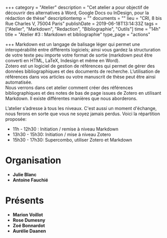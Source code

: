+++
category = "Atelier"
description = "Cet atelier a pour objectif de découvrir des alternatives à Word, Google Docs ou InDesign, pour la rédaction de thèse"
descriptiontemp = ""
documents = ""
lieu = "CRI, 8 bis Rue Charles V, 75004 Paris"
publishDate = 2019-06-18T13:14:33Z
tags = ["Atelier", "Markdown", "Redaction", "Bibliographie", "Outils"]
time = "14h"
title = "Atelier #3 : Markdown et bibliographie"
type_page = "actions"

+++
Markdown est un langage de balisage léger qui permet une interopérabilité entre différents logiciels; ainsi vous gardez la structuration de votre texte peu importe votre format de sortie (markdown peut être converti en HTML, LaTeX, Indesign et même en Word).  
Zotero est un logiciel de gestion de références qui permet de gérer des données bibliographiques et des documents de recherche. L’utilisation de références dans vos articles ou votre manuscrit de thèse peut être ainsi automatisée.  
Nous verrons dans cet atelier comment créer des références bibliographiques et des notes de bas de page issues de Zotero en utilisant Markdown. Il existe différentes manières que nous aborderons.

L’atelier s’adresse à tous les niveaux. C'est aussi un moment d'échange, nous ferons en sorte que vous ne soyez jamais perdus. Voici la répartition proposée:

* 11h - 12h30 : Initiation / remise à niveau Markdown
* 13h30 - 15h30: Initiation / mise à niveau Zotero
* 15h30 - 17h30: Supercombo, utiliser Zotero et Markdown

# Organisation

* **Julie Blanc**
* **Antoine Fauchié**

# Présents

* **Marion Voillot**
* **Rose Dumesny**
* **Zoé Bonnardot**
* **Aurélie Daanen**